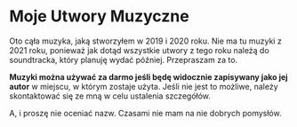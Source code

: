 # Moje Utwory Muzyczne

Oto cąła muzyka, jaką stworzyłem w 2019 i 2020 roku. Nie ma tu muzyki z 2021 roku, ponieważ jak dotąd wszystkie utwory z tego roku należą do soundtracka, który planuję wydać później. Przepraszam za to.

**Muzyki można używać za darmo jeśli będę widocznie zapisywany jako jej autor** w miejscu, w którym zostaje użyta. Jeśli nie jest to możliwe, należy skontaktować się ze mną w celu ustalenia szczegółów.

A, i proszę nie oceniać nazw. Czasami nie mam na nie dobrych pomysłów. 
